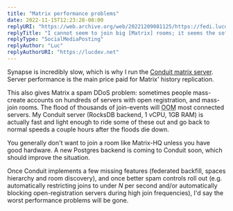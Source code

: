 ```yaml
---
title: "Matrix performance problems"
date: 2022-11-15T12:23:28-08:00
replyURI: "https://web.archive.org/web/20221209081125/https://fedi.lucdev.net/notice/APdYWfzd59CNH2QCem"
replyTitle: "I cannot seem to join big [Matrix] rooms; it seems the software is not efficient"
replyType: "SocialMediaPosting"
replyAuthor: "Luc"
replyAuthorURI: "https://lucdev.net"
---
```

Synapse is incredibly slow, which is why I run the [Conduit matrix server](https://conduit.rs/). Server performance is the main price paid for Matrix' history replication.

This also gives Matrix a spam DDoS problem: sometimes people mass-create accounts on hundreds of servers with open registration, and mass-join rooms. The flood of thousands of join-events will <abbr title="Out Of Memory">OOM</abbr> most connected servers. My Conduit server (RocksDB backend, 1 vCPU, 1GB RAM) is actually fast and light enough to ride some of these out and go back to normal speeds a couple hours after the floods die down.

You generally don't want to join a room like Matrix-HQ unless you have good hardware. A new Postgres backend is coming to Conduit soon, which should improve the situation.

Once Conduit implements a few missing features (federated backfill, spaces hierarchy and room discovery), and once better spam controls roll out (e.g. automatically restricting joins to under <var>N</var> per second and/or automatically blocking open-registration servers during high join frequencies), I'd say the worst performance problems will be gone.
